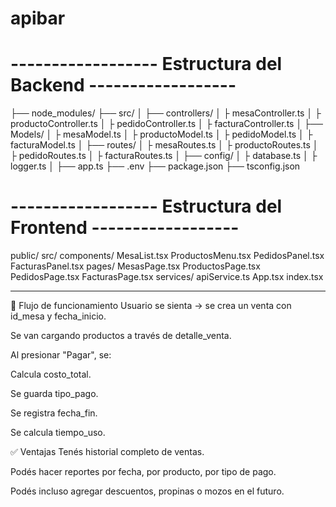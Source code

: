 # apibar

# ------------------ Estructura del Backend ------------------ #

<server/>
├── node_modules/
├── src/
│   ├── controllers/
│   ├      mesaController.ts
│   ├      productoController.ts
│   ├      pedidoController.ts
│   ├      facturaController.ts
│   ├── Models/
│   ├      mesaModel.ts
│   ├      productoModel.ts
│   ├      pedidoModel.ts
│   ├      facturaModel.ts
│   ├── routes/
│   ├      mesaRoutes.ts
│   ├      productoRoutes.ts
│   ├      pedidoRoutes.ts
│   ├      facturaRoutes.ts
│   ├── config/
│   ├      database.ts
│   ├      logger.ts
│   ├── app.ts
├── .env
├── package.json
├── tsconfig.json

# ------------------ Estructura del Frontend ------------------ #

<frontend/>
  public/
  src/
    components/
      MesaList.tsx
      ProductosMenu.tsx
      PedidosPanel.tsx
      FacturasPanel.tsx
    pages/
      MesasPage.tsx
      ProductosPage.tsx
      PedidosPage.tsx
      FacturasPage.tsx
    services/
      apiService.ts
    App.tsx
    index.tsx


<Base de datos>
<Tablas>


--------------------------------------



🔁 Flujo de funcionamiento
Usuario se sienta → se crea un venta con id_mesa y fecha_inicio.

Se van cargando productos a través de detalle_venta.

Al presionar "Pagar", se:

Calcula costo_total.

Se guarda tipo_pago.

Se registra fecha_fin.

Se calcula tiempo_uso.



✅ Ventajas
Tenés historial completo de ventas.

Podés hacer reportes por fecha, por producto, por tipo de pago.

Podés incluso agregar descuentos, propinas o mozos en el futuro.